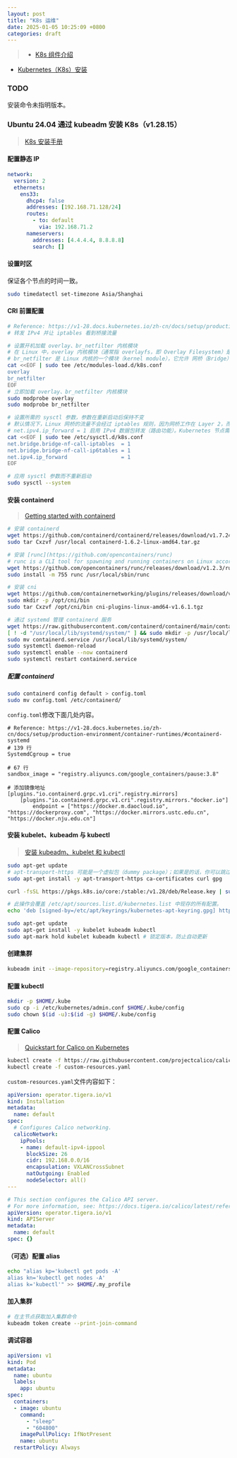 ```yaml
---
layout: post
title: "K8s 运维"
date: 2025-01-05 10:25:09 +0800
categories: draft 
---
```


> - [K8s 组件介绍](https://kubernetes.io/zh-cn/docs/concepts/overview/components/)
- [Kubernetes（K8s）安装](https://gitlab-k8s.xuxiaowei.com.cn/gitlab-k8s/docs/k8s/centos-install.html)

### **TODO**

安装命令未指明版本。

### **Ubuntu 24.04 通过 kubeadm 安装 K8s（v1.28.15）**

> [K8s 安装手册](https://v1-28.docs.kubernetes.io/zh-cn/docs/setup/production-environment/tools/kubeadm/install-kubeadm/)

#### **配置静态 IP**

``` yaml
network:
  version: 2
  ethernets:
    ens33:
      dhcp4: false
      addresses: [192.168.71.128/24]
      routes:
        - to: default
          via: 192.168.71.2
      nameservers:
        addresses: [4.4.4.4, 8.8.8.8]
        search: []
```

#### **设置时区**

保证各个节点的时间一致。

``` bash
sudo timedatectl set-timezone Asia/Shanghai
```

#### **CRI 前置配置**

``` bash
# Reference: https://v1-28.docs.kubernetes.io/zh-cn/docs/setup/production-environment/container-runtimes/#install-and-configure-prerequisites
# 转发 IPv4 并让 iptables 看到桥接流量

# 设置开机加载 overlay、br_netfilter 内核模块
# 在 Linux 中，overlay 内核模块（通常指 overlayfs，即 Overlay Filesystem）是一种 联合文件系统（Union Filesystem），它允许将多个目录（层）叠加合并成一个统一的视图。
# br_netfilter 是 Linux 内核的一个模块（kernel module），它允许 网桥（Bridge）流量 经过 iptables/nftables 防火墙规则处理。
cat <<EOF | sudo tee /etc/modules-load.d/k8s.conf
overlay
br_netfilter
EOF
# 立即加载 overlay、br_netfilter 内核模块
sudo modprobe overlay
sudo modprobe br_netfilter

# 设置所需的 sysctl 参数，参数在重新启动后保持不变
# 默认情况下，Linux 网桥的流量不会经过 iptables 规则，因为网桥工作在 Layer 2，而 iptables 处理的是 Layer 3（IP 层） 的流量。
# net.ipv4.ip_forward = 1 启用 IPv4 数据包转发（路由功能）。Kubernetes 节点需要转发 Pod 之间的流量（尤其是跨节点通信），此参数允许节点充当路由器。
cat <<EOF | sudo tee /etc/sysctl.d/k8s.conf
net.bridge.bridge-nf-call-iptables  = 1
net.bridge.bridge-nf-call-ip6tables = 1
net.ipv4.ip_forward                 = 1
EOF

# 应用 sysctl 参数而不重新启动
sudo sysctl --system
```

#### **安装 containerd**

> [Getting started with containerd](https://github.com/containerd/containerd/blob/main/docs/getting-started.md)

``` bash
# 安装 containerd
wget https://github.com/containerd/containerd/releases/download/v1.7.24/containerd-1.7.24-linux-amd64.tar.gz
sudo tar Cxzvf /usr/local containerd-1.6.2-linux-amd64.tar.gz

# 安装 [runc](https://github.com/opencontainers/runc)
# runc is a CLI tool for spawning and running containers on Linux according to the OCI specification.
wget https://github.com/opencontainers/runc/releases/download/v1.2.3/runc.amd64
sudo install -m 755 runc /usr/local/sbin/runc

# 安装 cni 
wget https://github.com/containernetworking/plugins/releases/download/v1.6.1/cni-plugins-linux-amd64-v1.6.1.tgz
sudo mkdir -p /opt/cni/bin
sudo tar Cxzvf /opt/cni/bin cni-plugins-linux-amd64-v1.6.1.tgz

# 通过 systemd 管理 containerd 服务
wget https://raw.githubusercontent.com/containerd/containerd/main/containerd.service
[ ! -d "/usr/local/lib/systemd/system/" ] && sudo mkdir -p /usr/local/lib/systemd/system/
sudo mv containerd.service /usr/local/lib/systemd/system/
sudo systemctl daemon-reload
sudo systemctl enable --now containerd
sudo systemctl restart containerd.service
```

##### **配置 containerd**

``` bash
sudo containerd config default > config.toml
sudo mv config.toml /etc/containerd/
```

`config.toml`修改下面几处内容。

```
# Reference: https://v1-28.docs.kubernetes.io/zh-cn/docs/setup/production-environment/container-runtimes/#containerd-systemd
# 139 行
SystemdCgroup = true
```

```
# 67 行
sandbox_image = "registry.aliyuncs.com/google_containers/pause:3.8"
```

```
# 添加镜像地址
[plugins."io.containerd.grpc.v1.cri".registry.mirrors]
    [plugins."io.containerd.grpc.v1.cri".registry.mirrors."docker.io"]
        endpoint = ["https://docker.m.daocloud.io", "https://dockerproxy.com", "https://docker.mirrors.ustc.edu.cn", "https://docker.nju.edu.cn"]
```


#### **安装 kubelet、kubeadm 与 kubectl**

> [安装 kubeadm、kubelet 和 kubectl](https://v1-28.docs.kubernetes.io/zh-cn/docs/setup/production-environment/tools/kubeadm/install-kubeadm/#installing-kubeadm-kubelet-and-kubectl)

``` bash
sudo apt-get update
# apt-transport-https 可能是一个虚拟包（dummy package）；如果是的话，你可以跳过安装这个包
sudo apt-get install -y apt-transport-https ca-certificates curl gpg

curl -fsSL https://pkgs.k8s.io/core:/stable:/v1.28/deb/Release.key | sudo gpg --dearmor -o /etc/apt/keyrings/kubernetes-apt-keyring.gpG

# 此操作会覆盖 /etc/apt/sources.list.d/kubernetes.list 中现存的所有配置。
echo 'deb [signed-by=/etc/apt/keyrings/kubernetes-apt-keyring.gpg] https://pkgs.k8s.io/core:/stable:/v1.28/deb/ /' | sudo tee /etc/apt/sources.list.d/kubernetes.list

sudo apt-get update
sudo apt-get install -y kubelet kubeadm kubectl
sudo apt-mark hold kubelet kubeadm kubectl # 锁定版本，防止自动更新
```

#### **创建集群**

``` bash
kubeadm init --image-repository=registry.aliyuncs.com/google_containers
```

#### **配置 kubectl**

``` bash
mkdir -p $HOME/.kube
sudo cp -i /etc/kubernetes/admin.conf $HOME/.kube/config
sudo chown $(id -u):$(id -g) $HOME/.kube/config
```

#### **配置 Calico**

> [Quickstart for Calico on Kubernetes](https://docs.tigera.io/calico/latest/getting-started/kubernetes/quickstart)

``` bash
kubectl create -f https://raw.githubusercontent.com/projectcalico/calico/v3.29.1/manifests/tigera-operator.yaml
kubectl create -f custom-resources.yaml
```

`custom-resources.yaml`文件内容如下：
``` yaml
apiVersion: operator.tigera.io/v1
kind: Installation
metadata:
  name: default
spec:
  # Configures Calico networking.
  calicoNetwork:
    ipPools:
    - name: default-ipv4-ippool
      blockSize: 26
      cidr: 192.168.0.0/16
      encapsulation: VXLANCrossSubnet
      natOutgoing: Enabled
      nodeSelector: all()
---

# This section configures the Calico API server.
# For more information, see: https://docs.tigera.io/calico/latest/reference/installation/api#operator.tigera.io/v1.APIServer
apiVersion: operator.tigera.io/v1
kind: APIServer
metadata:
  name: default
spec: {}
```

#### **（可选）配置 alias**

``` bash
echo "alias kp='kubectl get pods -A'
alias kn='kubectl get nodes -A'
alias k='kubectl'" >> $HOME/.my_profile
```

#### **加入集群**

``` bash
# 在主节点获取加入集群命令
kubeadm token create --print-join-command
```

#### **调试容器**

``` yaml
apiVersion: v1
kind: Pod
metadata:
  name: ubuntu
  labels:
    app: ubuntu
spec:
  containers:
  - image: ubuntu
    command:
      - "sleep"
      - "604800"
    imagePullPolicy: IfNotPresent
    name: ubuntu
  restartPolicy: Always
```
